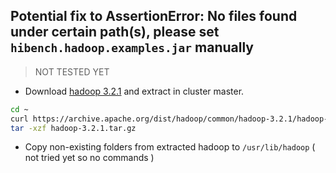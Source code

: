 ## Potential fix to AssertionError: No files found under certain path(s), please set `hibench.hadoop.examples.jar` manually

> NOT TESTED YET

- Download [hadoop 3.2.1](https://hadoop.apache.org/release/3.2.1.html) and extract in cluster master.

```bash
cd ~
curl https://archive.apache.org/dist/hadoop/common/hadoop-3.2.1/hadoop-3.2.1.tar.gz
tar -xzf hadoop-3.2.1.tar.gz
```

- Copy non-existing folders from extracted hadoop to `/usr/lib/hadoop` ( not tried yet so no commands )
